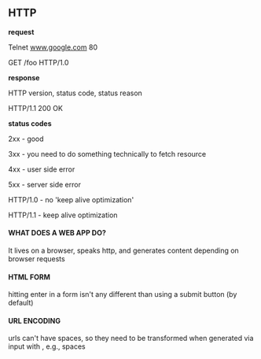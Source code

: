 ## **HTTP**

**request**

Telnet www.google.com 80

GET  /foo  HTTP/1.0

<verb> <path> <version>

**response**

HTTP version, status code, status reason

HTTP/1.1  200  OK

**status codes**

2xx - good

3xx - you need to do something technically to fetch resource

4xx - user side error

5xx - server side error



HTTP/1.0 - no 'keep alive optimization'

HTTP/1.1 - keep alive optimization

#### WHAT DOES A WEB APP DO?

It lives on a browser, speaks http, and generates content depending on browser requests



#### HTML FORM

hitting enter in a form isn't any different than using a submit button (by default)



#### URL ENCODING

urls can't have spaces, so they need to be transformed when generated via input with , e.g., spaces
